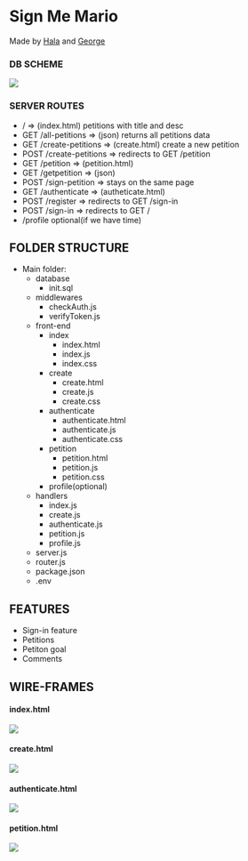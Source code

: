 # Sign Me Mario

Made by [Hala](https://github.com/halakhamis07) and [George](https://github.com/Iz1cK)

### DB SCHEME

![](https://i.imgur.com/pgk7V3u.png)

### SERVER ROUTES

- / => (index.html) petitions with title and desc
- GET /all-petitions => (json) returns all petitions data
- GET /create-petitions => (create.html) create a new petition
- POST /create-petitions => redirects to GET /petition
- GET /petition => (petition.html)
- GET /getpetition => (json)
- POST /sign-petition => stays on the same page
- GET /authenticate => (autheticate.html)
- POST /register => redirects to GET /sign-in
- POST /sign-in => redirects to GET /
- /profile optional(if we have time)

## FOLDER STRUCTURE

- Main folder:
  - database
    - init.sql
  - middlewares
    - checkAuth.js
    - verifyToken.js
  - front-end
    - index
      - index.html
      - index.js
      - index.css
    - create
      - create.html
      - create.js
      - create.css
    - authenticate
      - authenticate.html
      - authenticate.js
      - authenticate.css
    - petition
      - petition.html
      - petition.js
      - petition.css
    - profile(optional)
  - handlers
    - index.js
    - create.js
    - authenticate.js
    - petition.js
    - profile.js
  - server.js
  - router.js
  - package.json
  - .env

## FEATURES

- Sign-in feature
- Petitions
- Petiton goal
- Comments

## WIRE-FRAMES

#### index.html

![](https://i.imgur.com/XbK4igU.png)

#### create.html

![](https://i.imgur.com/TElVO4D.png)

#### authenticate.html

![](https://i.imgur.com/Bw9uG6i.png)

#### petition.html

![](https://i.imgur.com/WckdVo2.png)
